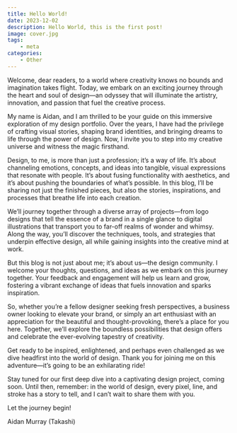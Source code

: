 ```yaml
---
title: Hello World!
date: 2023-12-02
description: Hello World, this is the first post!
image: cover.jpg
tags: 
    - meta
categories:
    - Other
---
```


Welcome, dear readers, to a world where creativity knows no bounds and imagination takes flight. Today, we embark on an exciting journey through the heart and soul of design—an odyssey that will illuminate the artistry, innovation, and passion that fuel the creative process.

My name is Aidan, and I am thrilled to be your guide on this immersive exploration of my design portfolio. Over the years, I have had the privilege of crafting visual stories, shaping brand identities, and bringing dreams to life through the power of design. Now, I invite you to step into my creative universe and witness the magic firsthand.

Design, to me, is more than just a profession; it’s a way of life. It’s about channeling emotions, concepts, and ideas into tangible, visual expressions that resonate with people. It’s about fusing functionality with aesthetics, and it’s about pushing the boundaries of what’s possible. In this blog, I’ll be sharing not just the finished pieces, but also the stories, inspirations, and processes that breathe life into each creation.

We’ll journey together through a diverse array of projects—from logo designs that tell the essence of a brand in a single glance to digital illustrations that transport you to far-off realms of wonder and whimsy. Along the way, you’ll discover the techniques, tools, and strategies that underpin effective design, all while gaining insights into the creative mind at work.

But this blog is not just about me; it’s about us—the design community. I welcome your thoughts, questions, and ideas as we embark on this journey together. Your feedback and engagement will help us learn and grow, fostering a vibrant exchange of ideas that fuels innovation and sparks inspiration.

So, whether you’re a fellow designer seeking fresh perspectives, a business owner looking to elevate your brand, or simply an art enthusiast with an appreciation for the beautiful and thought-provoking, there’s a place for you here. Together, we’ll explore the boundless possibilities that design offers and celebrate the ever-evolving tapestry of creativity.

Get ready to be inspired, enlightened, and perhaps even challenged as we dive headfirst into the world of design. Thank you for joining me on this adventure—it’s going to be an exhilarating ride!

Stay tuned for our first deep dive into a captivating design project, coming soon. Until then, remember: in the world of design, every pixel, line, and stroke has a story to tell, and I can’t wait to share them with you.

Let the journey begin!

Aidan Murray (Takashi)